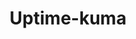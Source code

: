 ---
draft: false
title: Uptime-kuma
content:
  id: uptime-kuma
  name: Uptime-kuma
  logo: /images/hosting-and-infrastructure/monitoring/uptime-kuma/logo.png
  website: https://uptime.kuma.pet/
  iframe_website: /website-iframe/hosting-and-infrastructure/monitoring/uptime-kuma
  dashboardImage: /images/hosting-and-infrastructure/monitoring/uptime-kuma/screenshot-1.jpg
  short_description: Uptime Kuma is a self-hosted monitoring tool like Uptime Robot.
  description: Uptime Kuma is a self-hosted, open-source, fancy uptime monitoring and alerting system. It can monitor HTTP, HTTP with keyword, TCP, Ping and even DNS systems. Similar to Uptime Robot, it supports multiple notification systems.
  features:
    - title: Website & SSL monitoring
      description: "Uptime Kuma ensures reliable monitoring so you can be warned before any significant trouble. It saves you money. You won't lose visitors because of an expired SSL certificate. And you'll get notified 30, 14 and 7 days before expiration so you have time to renew."
    - title: Ping monitoring
      description: With Uptime Kuma, you can leverage one of the tools that administrators most use to check the availability of network devices.
    - title: Port monitoring
      description: Is the email service still up? Or what about the critical database server? Uptime Kuma allows you to monitor any specific service running on any port.
    - title: Cron job monitoring
      description: Uptime Kuma includes cron or heartbeat monitoring of recurring background jobs or intranet devices connected to the internet.
  screenshots:
    - /images/hosting-and-infrastructure/monitoring/uptime-kuma/screenshot-1.jpg
    - /images/hosting-and-infrastructure/monitoring/uptime-kuma/screenshot-2.jpg
---